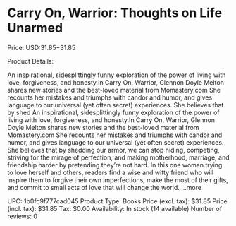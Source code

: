 # Carry On, Warrior: Thoughts on Life Unarmed

Price: USD:$31.85-$31.85

Product Details:

An inspirational, sidesplittingly funny exploration of the power of living with love, forgiveness, and honesty.In Carry On, Warrior, Glennon Doyle Melton shares new stories and the best-loved material from Momastery.com She recounts her mistakes and triumphs with candor and humor, and gives language to our universal (yet often secret) experiences. She believes that by shed An inspirational, sidesplittingly funny exploration of the power of living with love, forgiveness, and honesty.In Carry On, Warrior, Glennon Doyle Melton shares new stories and the best-loved material from Momastery.com She recounts her mistakes and triumphs with candor and humor, and gives language to our universal (yet often secret) experiences. She believes that by shedding our armor, we can stop hiding, competing, striving for the mirage of perfection, and making motherhood, marriage, and friendship harder by pretending they’re not hard. In this one woman trying to love herself and others, readers find a wise and witty friend who will inspire them to forgive their own imperfections, make the most of their gifts, and commit to small acts of love that will change the world. ...more

UPC: 1b0fc9f777cad045
Product Type: Books
Price (excl. tax): $31.85
Price (incl. tax): $31.85
Tax: $0.00
Availability: In stock (14 available)
Number of reviews: 0